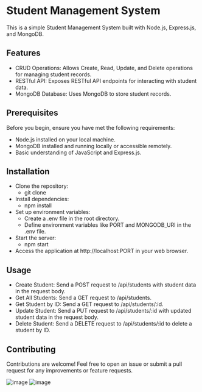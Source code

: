 # Student Management System

This is a simple Student Management System built with Node.js, Express.js, and MongoDB.

## Features

- CRUD Operations: Allows Create, Read, Update, and Delete operations for managing student records.
- RESTful API: Exposes RESTful API endpoints for interacting with student data.
- MongoDB Database: Uses MongoDB to store student records.

## Prerequisites

Before you begin, ensure you have met the following requirements:
- Node.js installed on your local machine.
- MongoDB installed and running locally or accessible remotely.
- Basic understanding of JavaScript and Express.js.

## Installation
- Clone the repository:   
    - git clone <repository-url>    
- Install dependencies:    
    - npm install   
- Set up environment variables:   
    - Create a .env file in the root directory.   
    - Define environment variables like PORT and MONGODB_URI in the .env file.  
- Start the server:  
    - npm start   
- Access the application at http://localhost:PORT in your web browser.     

## Usage

- Create Student: Send a POST request to /api/students with student data in the request body.  
- Get All Students: Send a GET request to /api/students.  
- Get Student by ID: Send a GET request to /api/students/:id.  
- Update Student: Send a PUT request to /api/students/:id with updated student data in the request body.  
- Delete Student: Send a DELETE request to /api/students/:id to delete a student by ID.  

## Contributing
Contributions are welcome! Feel free to open an issue or submit a pull request for any improvements or feature requests.
   
![image](https://github.com/meenakudapu/routes/assets/160092073/704cfc0d-975d-4588-98e8-fe79ba5a113b)
![image](https://github.com/meenakudapu/routes/assets/160092073/0ad25f85-34ce-4a5c-9aba-8a29e08f85a9)

